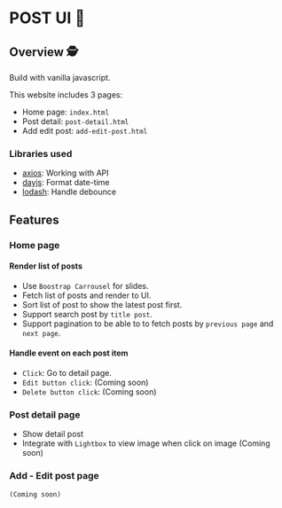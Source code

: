 # POST UI 📸

## Overview 🕵️

Build with vanilla javascript.

This website includes 3 pages:
- Home page: `index.html`
- Post detail: `post-detail.html`
- Add edit post: `add-edit-post.html`

### Libraries used
- [axios](https://github.com/axios/axios): Working with API
- [dayjs](https://day.js.org/): Format date-time
- [lodash](https://lodash.com/): Handle debounce 

## Features

### Home page
#### Render list of posts

- Use `Boostrap Carrousel` for slides.
- Fetch list of posts and render to UI.
- Sort list of post to show the latest post first.
- Support search post by `title post`.
- Support pagination to be able to to fetch posts by `previous page` and `next page`.

#### Handle event on each post item
- `Click`: Go to detail page.
- `Edit button click`: (Coming soon)
- `Delete button click`: (Coming soon)

### Post detail page
- Show detail post
- Integrate with `Lightbox` to view image when click on image (Coming soon)

### Add - Edit post page
`(Coming soon)`
